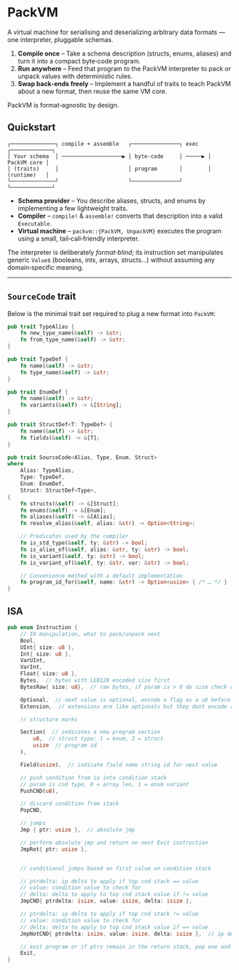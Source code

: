 # PackVM

A virtual machine for serialising and deserializing arbitrary data formats — one interpreter, pluggable schemas.

1. **Compile once** – Take a schema description (structs, enums, aliases) and turn it into a compact byte‑code program.
2. **Run anywhere** – Feed that program to the PackVM interpreter to pack or unpack values with deterministic rules.
3. **Swap back‑ends freely** – Implement a handful of traits to teach PackVM about a new format, then reuse the same VM core.

PackVM is format‑agnostic by design.

## Quickstart

```
┌──────────────┐ compile + assemble   ┌───────────────┐ exec   ┌─────────────┐
│ Your schema  │ ───────────────────▶ │ byte‑code     │ ─────▶ │ PackVM core │
│ (traits)     │                      │ program       │        │ (runtime)   │
└──────────────┘                      └───────────────┘        └─────────────┘
```


* **Schema provider** – You describe aliases, structs, and enums by implementing a few lightweight traits.  
* **Compiler** – `compile!` & `assemble!` converts that description into a valid `Executable`.
* **Virtual machine** – `packvm::{PackVM, UnpackVM}` executes the program using a small, tail‑call‑friendly interpreter.  

The interpreter is deliberately *format‑blind*; its instruction set manipulates generic `Value`s (booleans, ints, arrays, structs…) without assuming any domain‑specific meaning.

---

## `SourceCode` trait
Below is the minimal trait set required to plug a new format into `PackVM`:

```rust
pub trait TypeAlias {
    fn new_type_name(&self) -> &str;
    fn from_type_name(&self) -> &str;
}

pub trait TypeDef {
    fn name(&self) -> &str;
    fn type_name(&self) -> &str;
}

pub trait EnumDef {
    fn name(&self) -> &str;
    fn variants(&self) -> &[String];
}

pub trait StructDef<T: TypeDef> {
    fn name(&self) -> &str;
    fn fields(&self) -> &[T];
}

pub trait SourceCode<Alias, Type, Enum, Struct>
where
    Alias: TypeAlias,
    Type: TypeDef,
    Enum: EnumDef,
    Struct: StructDef<Type>,
{
    fn structs(&self) -> &[Struct];
    fn enums(&self) -> &[Enum];
    fn aliases(&self) -> &[Alias];
    fn resolve_alias(&self, alias: &str) -> Option<String>;

    // Predicates used by the compiler
    fn is_std_type(&self, ty: &str) -> bool;
    fn is_alias_of(&self, alias: &str, ty: &str) -> bool;
    fn is_variant(&self, ty: &str) -> bool;
    fn is_variant_of(&self, ty: &str, var: &str) -> bool;

    // Convenience method with a default implementation
    fn program_id_for(&self, name: &str) -> Option<usize> { /* … */ }
}
```

## ISA

```rust
pub enum Instruction {
    // IO manipulation, what to pack/unpack next
    Bool,
    UInt{ size: u8 },
    Int{ size: u8 },
    VarUInt,
    VarInt,
    Float{ size: u8 },
    Bytes,  // bytes with LEB128 encoded size first
    BytesRaw{ size: u8},  // raw bytes, if param is > 0 do size check on stack value

    Optional,  // next value is optional, encode a flag as a u8 before
    Extension,  // extensions are like optionals but they dont encode a flag in a u8

    // structure marks

    Section(  // indicates a new program section
        u8,  // struct type: 1 = enum, 2 = struct
        usize  // program id
    ),

    Field(usize),  // indicate field name string id for next value

    // push condition from io into condition stack
    // param is cnd type, 0 = array len, 1 = enum variant
    PushCND(u8),

    // discard condition from stack
    PopCND,

    // jumps
    Jmp { ptr: usize },  // absolute jmp

    // perform absolute jmp and return on next Exit instruction
    JmpRet{ ptr: usize },


    // conditional jumps based on first value on condition stack

    // ptrdelta: ip delta to apply if top cnd stack == value
    // value: condition value to check for
    // delta: delta to apply to top cnd stack value if != value
    JmpCND{ ptrdelta: isize, value: isize, delta: isize },

    // ptrdelta: ip delta to apply if top cnd stack != value
    // value: condition value to check for
    // delta: delta to apply to top cnd stack value if == value
    JmpNotCND{ ptrdelta: isize, value: isize, delta: isize },  // ip delta to apply, condition value, cnd delta to apply

    // exit program or if ptrs remain in the return stack, pop one and jmp to it
    Exit,
}

```